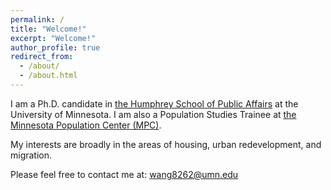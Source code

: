 ```yaml
---
permalink: /
title: "Welcome!"
excerpt: "Welcome!"
author_profile: true
redirect_from: 
  - /about/
  - /about.html
---
```


I am a Ph.D. candidate in [the Humphrey School of Public Affairs](https://www.hhh.umn.edu/doctor-philosophy-phd-public-affairs/phd-students/yi-wang) at the University of Minnesota.  I am also a Population Studies Trainee at [the Minnesota Population Center (MPC)](https://pop.umn.edu/content/yi-wang).

My interests are broadly in the areas of housing, urban redevelopment, and migration.

Please feel free to contact me at: wang8262@umn.edu
